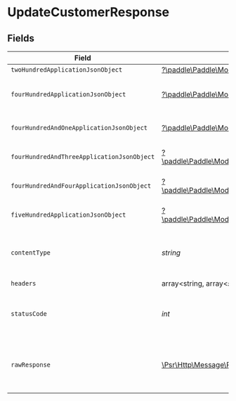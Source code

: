 # UpdateCustomerResponse


## Fields

| Field                                                                                                                                                         | Type                                                                                                                                                          | Required                                                                                                                                                      | Description                                                                                                                                                   |
| ------------------------------------------------------------------------------------------------------------------------------------------------------------- | ------------------------------------------------------------------------------------------------------------------------------------------------------------- | ------------------------------------------------------------------------------------------------------------------------------------------------------------- | ------------------------------------------------------------------------------------------------------------------------------------------------------------- |
| `twoHundredApplicationJsonObject`                                                                                                                             | [?\paddle\Paddle\Models\Operations\UpdateCustomerResponseBody](../../Models/Operations/UpdateCustomerResponseBody.md)                                         | :heavy_minus_sign:                                                                                                                                            | OK                                                                                                                                                            |
| `fourHundredApplicationJsonObject`                                                                                                                            | [?\paddle\Paddle\Models\Operations\UpdateCustomerCustomersResponseBody](../../Models/Operations/UpdateCustomerCustomersResponseBody.md)                       | :heavy_minus_sign:                                                                                                                                            | Error response for validation                                                                                                                                 |
| `fourHundredAndOneApplicationJsonObject`                                                                                                                      | [?\paddle\Paddle\Models\Operations\UpdateCustomerCustomersResponseResponseBody](../../Models/Operations/UpdateCustomerCustomersResponseResponseBody.md)       | :heavy_minus_sign:                                                                                                                                            | General error response                                                                                                                                        |
| `fourHundredAndThreeApplicationJsonObject`                                                                                                                    | [?\paddle\Paddle\Models\Operations\UpdateCustomerCustomersResponse403ResponseBody](../../Models/Operations/UpdateCustomerCustomersResponse403ResponseBody.md) | :heavy_minus_sign:                                                                                                                                            | General error response                                                                                                                                        |
| `fourHundredAndFourApplicationJsonObject`                                                                                                                     | [?\paddle\Paddle\Models\Operations\UpdateCustomerCustomersResponse404ResponseBody](../../Models/Operations/UpdateCustomerCustomersResponse404ResponseBody.md) | :heavy_minus_sign:                                                                                                                                            | General error response                                                                                                                                        |
| `fiveHundredApplicationJsonObject`                                                                                                                            | [?\paddle\Paddle\Models\Operations\UpdateCustomerCustomersResponse500ResponseBody](../../Models/Operations/UpdateCustomerCustomersResponse500ResponseBody.md) | :heavy_minus_sign:                                                                                                                                            | General error response                                                                                                                                        |
| `contentType`                                                                                                                                                 | *string*                                                                                                                                                      | :heavy_check_mark:                                                                                                                                            | HTTP response content type for this operation                                                                                                                 |
| `headers`                                                                                                                                                     | array<string, array<*string*>>                                                                                                                                | :heavy_check_mark:                                                                                                                                            | N/A                                                                                                                                                           |
| `statusCode`                                                                                                                                                  | *int*                                                                                                                                                         | :heavy_check_mark:                                                                                                                                            | HTTP response status code for this operation                                                                                                                  |
| `rawResponse`                                                                                                                                                 | [\Psr\Http\Message\ResponseInterface](https://www.php-fig.org/psr/psr-7/#33-psrhttpmessageresponseinterface)                                                  | :heavy_check_mark:                                                                                                                                            | Raw HTTP response; suitable for custom response parsing                                                                                                       |